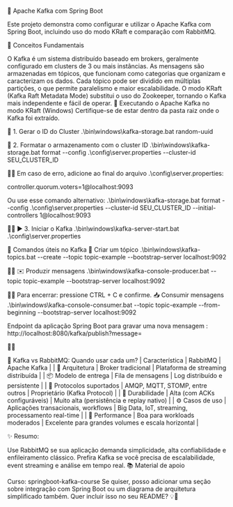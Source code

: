 📡 Apache Kafka com Spring Boot

Este projeto demonstra como configurar e utilizar o Apache Kafka com Spring Boot, incluindo uso do modo KRaft e comparação com RabbitMQ.

📘 Conceitos Fundamentais

O Kafka é um sistema distribuído baseado em brokers, geralmente configurado em clusters de 3 ou mais instâncias.
As mensagens são armazenadas em tópicos, que funcionam como categorias que organizam e caracterizam os dados.
Cada tópico pode ser dividido em múltiplas partições, o que permite paralelismo e maior escalabilidade.
O modo KRaft (Kafka Raft Metadata Mode) substitui o uso do Zookeeper, tornando o Kafka mais independente e fácil de operar.
🚀 Executando o Apache Kafka no modo KRaft (Windows) Certifique-se de estar dentro da pasta raiz onde o Kafka foi extraído.

🧾 1. Gerar o ID do Cluster .\bin\windows\kafka-storage.bat random-uuid

💽 2. Formatar o armazenamento com o cluster ID .\bin\windows\kafka-storage.bat format --config .\config\server.properties --cluster-id SEU_CLUSTER_ID

 Em caso de erro, adicione ao final do arquivo .\config\server.properties:

controller.quorum.voters=1@localhost:9093

Ou use esse comando alternativo: .\bin\windows\kafka-storage.bat format --config .\config\server.properties --cluster-id SEU_CLUSTER_ID --initial-controllers 1@localhost:9093

 ▶️ 3. Iniciar o Kafka .\bin\windows\kafka-server-start.bat .\config\server.properties

🧪 Comandos úteis no Kafka 📌 Criar um tópico .\bin\windows\kafka-topics.bat --create --topic topic-example --bootstrap-server localhost:9092

 ✉️ Produzir mensagens .\bin\windows\kafka-console-producer.bat --topic topic-example --bootstrap-server localhost:9092

 Para encerrar: pressione CTRL + C e confirme. 📥 Consumir mensagens .\bin\windows\kafka-console-consumer.bat --topic topic-example --from-beginning --bootstrap-server localhost:9092

Endpoint da aplicação Spring Boot para gravar uma nova mensagem : http://localhost:8080/kafka/publish?message=



🎯 Kafka vs RabbitMQ: Quando usar cada um? | Característica | RabbitMQ | Apache Kafka | | 🧱 Arquitetura | Broker tradicional | Plataforma de streaming distribuída | | 📦 Modelo de entrega | Fila de mensagens | Log distribuído e persistente | | 🧵 Protocolos suportados | AMQP, MQTT, STOMP, entre outros | Proprietário (Kafka Protocol) | | 💾 Durabilidade | Alta (com ACKs configuráveis) | Muito alta (persistência e replay nativo) | | ⚙️ Casos de uso | Aplicações transacionais, workflows | Big Data, IoT, streaming, processamento real-time | | 🚀 Performance | Boa para workloads moderados | Excelente para grandes volumes e escala horizontal |

✨ Resumo:

Use RabbitMQ se sua aplicação demanda simplicidade, alta confiabilidade e enfileiramento clássico.
Prefira Kafka se você precisa de escalabilidade, event streaming e análise em tempo real.
📚 Material de apoio

Curso: springboot-kafka-course
Se quiser, posso adicionar uma seção sobre integração com Spring Boot ou um diagrama de arquitetura simplificado também. Quer incluir isso no seu README? 💡📄
